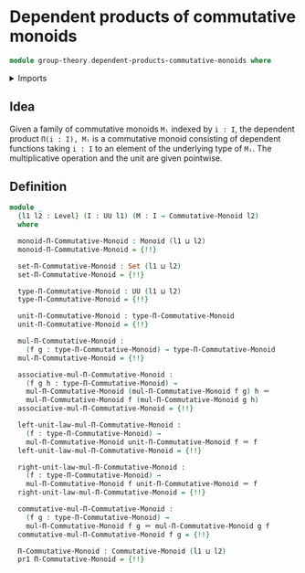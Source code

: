 # Dependent products of commutative monoids

```agda
module group-theory.dependent-products-commutative-monoids where
```

<details><summary>Imports</summary>

```agda
open import foundation.dependent-pair-types
open import foundation.function-extensionality
open import foundation.identity-types
open import foundation.sets
open import foundation.universe-levels

open import group-theory.commutative-monoids
open import group-theory.dependent-products-monoids
open import group-theory.monoids
```

</details>

## Idea

Given a family of commutative monoids `Mᵢ` indexed by `i : I`, the dependent
product `Π(i : I), Mᵢ` is a commutative monoid consisting of dependent functions
taking `i : I` to an element of the underlying type of `Mᵢ`. The multiplicative
operation and the unit are given pointwise.

## Definition

```agda
module _
  {l1 l2 : Level} (I : UU l1) (M : I → Commutative-Monoid l2)
  where

  monoid-Π-Commutative-Monoid : Monoid (l1 ⊔ l2)
  monoid-Π-Commutative-Monoid = {!!}

  set-Π-Commutative-Monoid : Set (l1 ⊔ l2)
  set-Π-Commutative-Monoid = {!!}

  type-Π-Commutative-Monoid : UU (l1 ⊔ l2)
  type-Π-Commutative-Monoid = {!!}

  unit-Π-Commutative-Monoid : type-Π-Commutative-Monoid
  unit-Π-Commutative-Monoid = {!!}

  mul-Π-Commutative-Monoid :
    (f g : type-Π-Commutative-Monoid) → type-Π-Commutative-Monoid
  mul-Π-Commutative-Monoid = {!!}

  associative-mul-Π-Commutative-Monoid :
    (f g h : type-Π-Commutative-Monoid) →
    mul-Π-Commutative-Monoid (mul-Π-Commutative-Monoid f g) h ＝
    mul-Π-Commutative-Monoid f (mul-Π-Commutative-Monoid g h)
  associative-mul-Π-Commutative-Monoid = {!!}

  left-unit-law-mul-Π-Commutative-Monoid :
    (f : type-Π-Commutative-Monoid) →
    mul-Π-Commutative-Monoid unit-Π-Commutative-Monoid f ＝ f
  left-unit-law-mul-Π-Commutative-Monoid = {!!}

  right-unit-law-mul-Π-Commutative-Monoid :
    (f : type-Π-Commutative-Monoid) →
    mul-Π-Commutative-Monoid f unit-Π-Commutative-Monoid ＝ f
  right-unit-law-mul-Π-Commutative-Monoid = {!!}

  commutative-mul-Π-Commutative-Monoid :
    (f g : type-Π-Commutative-Monoid) →
    mul-Π-Commutative-Monoid f g ＝ mul-Π-Commutative-Monoid g f
  commutative-mul-Π-Commutative-Monoid f g = {!!}

  Π-Commutative-Monoid : Commutative-Monoid (l1 ⊔ l2)
  pr1 Π-Commutative-Monoid = {!!}
```
